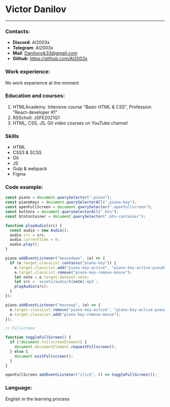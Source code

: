 # Victor Danilov

-----------------

### Contacts:
* **Discord**: Al2003x
* **Telegram**: Al2003x
* **Mail**: Danilovvik33@gmail.com
* **Github**: https://github.com/Al2003x

### Work experience:
No work experience at the moment

### Education and courses:
1. HTMLAcademy: Intensive course "Basic HTML & CSS", Profession "React-developer #1"
2. RSScholl: JSFE2021Q1
3. HTML, CSS, JS, Git video courses on YouTube channel

### Skills
* HTML
* CSS3 & SCSS
* Git
* JS
* Gulp & webpack
* Figma

### Code example:
```javascript (project: virtual-piano)
const piano = document.querySelector(".piano");
const pianoKeys = document.querySelectorAll(".piano-key");
const openFullScreen = document.querySelector(".openfullscreen");
const buttons = document.querySelectorAll(".btn");
const btnContainer = document.querySelector(".btn-container");

function playAudio(src) {
  const audio = new Audio();
  audio.src = src;
  audio.currentTime = 0;
  audio.play();
}

piano.addEventListener("mousedown", (e) => {
  if (e.target.classList.contains("piano-key")) {
    e.target.classList.add("piano-key-active", "piano-key-active-pseudo");
    e.target.classList.remove("piano-key-remove-mouse");
    let note = e.target.dataset.note;
    let src = `assets/audio/${note}.mp3`;
    playAudio(src);
  }
});

piano.addEventListener("mouseup", (e) => {
  e.target.classList.remove("piano-key-active", "piano-key-active-pseudo");
  e.target.classList.add("piano-key-remove-mouse");
});

// Fullscreen

function toggleFullScreen() {
  if (!document.fullscreenElement) {
    document.documentElement.requestFullscreen();
  } else {
    document.exitFullscreen();
  }
}

openFullScreen.addEventListener("click", () => toggleFullScreen());

```
### Language:

English in the learning process
